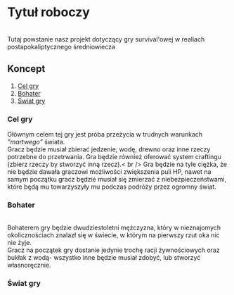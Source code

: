 <h1> Tytuł roboczy </h1> <br />
Tutaj powstanie nasz projekt dotyczący gry survival'owej w realiach postapokaliptycznego średniowiecza<br />

<h2>Koncept</h2>
<ol>
  <li><a href="#Cel">Cel gry</a></li>
  <li><a href="#Bohater">Bohater</a></li>
  <li><a href="#Swiat">Świat gry</a></li>
</ol>

<h3><a name="Cel">Cel gry</a></h3>
Głównym celem tej gry jest próba przeżycia w trudnych warunkach <i>"martwego"</i> świata.<br />
Gracz będzie musiał zbierać jedzenie, wodę, drewno oraz inne rzeczy potrzebne do przetrwania. Gra będzie również oferować system craftingu (zbierz rzeczy by stworzyć inną rzecz).< br />
Gra będzie na tyle ciężka, że nie będzie dawała graczowi możliwości zwiększenia puli HP, nawet na samym początku gracz będzie musiał się zmierzać z niebezpieczeństwami, które będą mu towarzyszyły mu podczas podróży przez ogromny świat.
<h3><a name="Bohater">Bohater</a></h3><br />
Bohaterem gry będzie dwudziestoletni mężczyzna, który w nieznajomych okolicznościach znalazł się w świecie, w którym na pierwszy rzut oka nic nie żyje.<br />
Gracz na początek gry dostanie jedynie trochę racji żywnościowych oraz bukłak z wodą- wszystko inne będzie musiał zdobyć, lub stworzyć własnoręcznie. 
<h3><a name="Swiat">Świat gry</a></h3><br />
